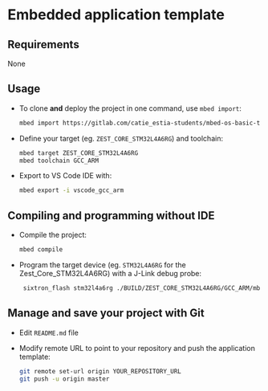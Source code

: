 # Embedded application template

## Requirements

None

## Usage

* To clone **and** deploy the project in one command, use `mbed import`:

    ```sh
    mbed import https://gitlab.com/catie_estia-students/mbed-os-basic-template.git YOUR_PROJECT_NAME
    ```

* Define your target (eg. `ZEST_CORE_STM32L4A6RG`) and toolchain:

    ```sh
    mbed target ZEST_CORE_STM32L4A6RG
    mbed toolchain GCC_ARM
    ```

* Export to VS Code IDE with:

    ```sh
    mbed export -i vscode_gcc_arm
    ```

## Compiling and programming without IDE

* Compile the project:

    ```sh
    mbed compile
    ```

* Program the target device (eg. `STM32L4A6RG` for the Zest_Core_STM32L4A6RG) with a
  J-Link debug probe:

    ```sh
     sixtron_flash stm32l4a6rg ./BUILD/ZEST_CORE_STM32L4A6RG/GCC_ARM/mbed-os-basic-template.bin
    ```

## Manage and save your project with Git

* Edit `README.md` file

* Modify remote URL to point to your repository and push the application template:

    ```sh
    git remote set-url origin YOUR_REPOSITORY_URL
    git push -u origin master
    ```
